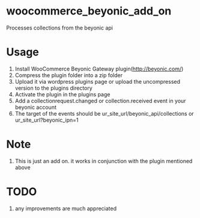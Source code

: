 # woocommerce_beyonic_add_on
   Processes collections from the beyonic api
# Usage
1. Install WooCommerce Beyonic Gateway plugin(http://beyonic.com/)
2. Compress the plugin folder into a zip folder
3. Upload it via wordpress plugins page or upload the uncompressed version to the plugins directory
4. Activate the plugin in the plugins page
5. Add a collectionrequest.changed or collection.received event in your beyonic account
6. The target of the events should be ur_site_url/beyonic_api/collections or ur_site_url?beyonic_ipn=1

# Note
1. This is just an add on. it works in conjunction with the plugin mentioned above

# TODO
1. any improvements are much appreciated


